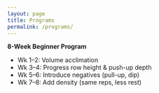 ```yaml
---
layout: page
title: Programs
permalink: /programs/
---
```


**8-Week Beginner Program**  
- Wk 1–2: Volume acclimation  
- Wk 3–4: Progress row height & push-up depth  
- Wk 5–6: Introduce negatives (pull-up, dip)  
- Wk 7–8: Add density (same reps, less rest)
